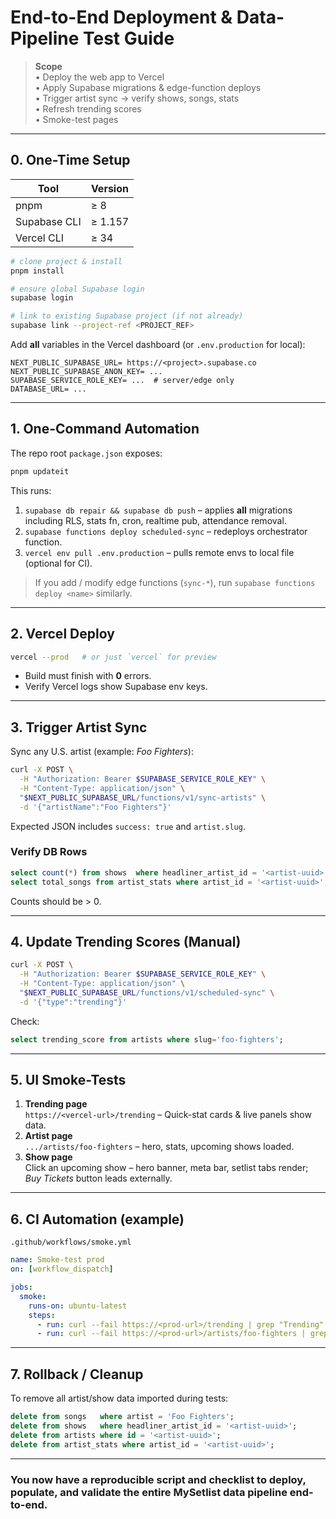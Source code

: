 # End-to-End Deployment & Data-Pipeline Test Guide

> **Scope**  
> • Deploy the web app to Vercel  
> • Apply Supabase migrations & edge-function deploys  
> • Trigger artist sync → verify shows, songs, stats  
> • Refresh trending scores  
> • Smoke-test pages

---

## 0. One-Time Setup

| Tool | Version |
|------|---------|
| pnpm | ≥ 8      |
| Supabase CLI | ≥ 1.157 |
| Vercel CLI   | ≥ 34    |

```bash
# clone project & install
pnpm install

# ensure global Supabase login
supabase login

# link to existing Supabase project (if not already)
supabase link --project-ref <PROJECT_REF>
```

Add **all** variables in the Vercel dashboard (or `.env.production` for local):
```
NEXT_PUBLIC_SUPABASE_URL= https://<project>.supabase.co
NEXT_PUBLIC_SUPABASE_ANON_KEY= ...
SUPABASE_SERVICE_ROLE_KEY= ...  # server/edge only
DATABASE_URL= ...
```

---

## 1. One-Command Automation

The repo root `package.json` exposes:

```bash
pnpm updateit
```

This runs:
1. `supabase db repair && supabase db push` – applies **all** migrations including RLS, stats fn, cron, realtime pub, attendance removal.  
2. `supabase functions deploy scheduled-sync` – redeploys orchestrator function.  
3. `vercel env pull .env.production` – pulls remote envs to local file (optional for CI).

> If you add / modify edge functions (`sync-*`), run `supabase functions deploy <name>` similarly.

---

## 2. Vercel Deploy

```bash
vercel --prod   # or just `vercel` for preview
```
* Build must finish with **0** errors.  
* Verify Vercel logs show Supabase env keys.

---

## 3. Trigger Artist Sync

Sync any U.S. artist (example: *Foo Fighters*):

```bash
curl -X POST \
  -H "Authorization: Bearer $SUPABASE_SERVICE_ROLE_KEY" \
  -H "Content-Type: application/json" \
  "$NEXT_PUBLIC_SUPABASE_URL/functions/v1/sync-artists" \
  -d '{"artistName":"Foo Fighters"}'
```
Expected JSON includes `success: true` and `artist.slug`.

### Verify DB Rows
```sql
select count(*) from shows  where headliner_artist_id = '<artist-uuid>';
select total_songs from artist_stats where artist_id = '<artist-uuid>';
```
Counts should be > 0.

---

## 4. Update Trending Scores (Manual)

```bash
curl -X POST \
  -H "Authorization: Bearer $SUPABASE_SERVICE_ROLE_KEY" \
  -H "Content-Type: application/json" \
  "$NEXT_PUBLIC_SUPABASE_URL/functions/v1/scheduled-sync" \
  -d '{"type":"trending"}'
```

Check:
```sql
select trending_score from artists where slug='foo-fighters';
```

---

## 5. UI Smoke-Tests

1. **Trending page**  
   `https://<vercel-url>/trending` – Quick-stat cards & live panels show data.
2. **Artist page**  
   `.../artists/foo-fighters` – hero, stats, upcoming shows loaded.
3. **Show page**  
   Click an upcoming show – hero banner, meta bar, setlist tabs render; *Buy Tickets* button leads externally.

---

## 6. CI Automation (example)

`.github/workflows/smoke.yml`
```yaml
name: Smoke-test prod
on: [workflow_dispatch]

jobs:
  smoke:
    runs-on: ubuntu-latest
    steps:
      - run: curl --fail https://<prod-url>/trending | grep "Trending"
      - run: curl --fail https://<prod-url>/artists/foo-fighters | grep "Foo Fighters"
```

---

## 7. Rollback / Cleanup

To remove all artist/show data imported during tests:
```sql
delete from songs   where artist = 'Foo Fighters';
delete from shows   where headliner_artist_id = '<artist-uuid>';
delete from artists where id = '<artist-uuid>';
delete from artist_stats where artist_id = '<artist-uuid>';
```

---

### You now have a reproducible script and checklist to deploy, populate, and validate the entire MySetlist data pipeline end-to-end.